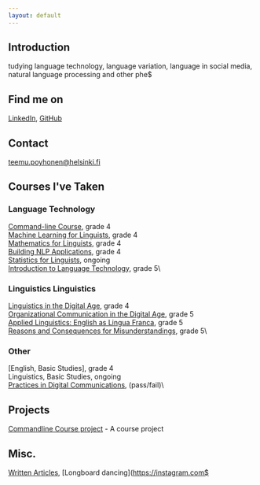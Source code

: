 ```yaml
---
layout: default
---
```


## Introduction
tudying language technology, language variation, language in social media, natural language processing and other phe$
## Find me on

[LinkedIn](https://fi.linkedin.com/in/teemu-p%C3%B6yh%C3%B6nen-b26542157), [GitHub](https://github.com/teemursu)

## Contact

teemu.poyhonen@helsinki.fi

## Courses I've Taken

### Language Technology                                                           
[Command-line Course](https://courses.helsinki.fi/en/KIK-LG218/126710126), grade 4\
[Machine Learning for Linguists](https://courses.helsinki.fi/en/kik-lg210/130394715), grade 4\
[Mathematics for Linguists](https://courses.helsinki.fi/en/kik-lg209/125773335), grade 4\
[Building NLP Applications](https://courses.helsinki.fi/en/kik-lg211/121228521), grade 4\
[Statistics for Linguists](https://courses.helsinki.fi/en/KIK-LG207/130394615), ongoing\
[Introduction to Language Technology](https://courses.helsinki.fi/en/kik-405/124787882), grade 5\
### Linguistics                                                                                                                                                                                             Linguistics
[Linguistics in the Digital Age](https://courses.helsinki.fi/en/lda-3103), grade 4\
[Organizational Communication in the Digital Age](https://courses.helsinki.fi/en/GPC-O315/124564272), grade 5\
[Applied Linguistics: English as Lingua Franca](https://courses.helsinki.fi/en/kik-en217/125379765), grade 5\
[Reasons and Consequences for Misunderstandings](https://courses.helsinki.fi/en/aykik-408/125298555), grade 5\
### Other
[English, Basic Studies], grade 4\
Linguistics, Basic Studies, ongoing\
[Practices in Digital Communications](https://courses.helsinki.fi/en/aypvk-606/123707113), (pass/fail)\
## Projects
[Commandline Course project](https://github.com/Teemursu/cmdline_course) - A course project
## Misc.
[Written Articles](https://btsbzine.com/?author=5a1af41b53450a9c544d9a19), [Longboard dancing](https://instagram.com$






